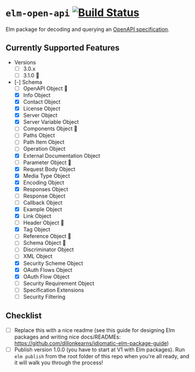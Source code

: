 # `elm-open-api` [![Build Status](https://github.com/wolfadex/elm-open-api/workflows/CI/badge.svg)](https://github.com/wolfadex/elm-open-api/actions?query=branch%3Amain)

Elm package for decoding and querying an [OpenAPI specification](https://www.openapis.org/).

## Currently Supported Features

- Versions
  - [ ] 3.0.x
  - [ ] 3.1.0 🚧
- [-] Schema
  - [ ] OpenAPI Object 🚧
  - [x] Info Object
  - [x] Contact Object
  - [x] License Object
  - [x] Server Object
  - [x] Server Variable Object
  - [ ] Components Object 🚧
  - [ ] Paths Object
  - [ ] Path Item Object
  - [ ] Operation Object
  - [x] External Documentation Object
  - [ ] Parameter Object 🚧
  - [x] Request Body Object
  - [x] Media Type Object
  - [x] Encoding Object
  - [x] Responses Object
  - [ ] Response Object
  - [ ] Callback Object
  - [x] Example Object
  - [x] Link Object
  - [ ] Header Object 🚧
  - [x] Tag Object
  - [ ] Reference Object 🚧
  - [ ] Schema Object 🚧
  - [ ] Discriminator Object
  - [ ] XML Object
  - [x] Security Scheme Object
  - [x] OAuth Flows Object
  - [x] OAuth Flow Object
  - [ ] Security Requirement Object
  - [ ] Specification Extensions
  - [ ] Security Filtering

## Checklist

- [ ] Replace this with a nice readme (see this guide for designing Elm packages and writing nice docs/READMEs: <https://github.com/dillonkearns/idiomatic-elm-package-guide>)
- [ ] Publish version 1.0.0 (you have to start at V1 with Elm packages). Run `elm publish` from the root folder of this repo when you're all ready, and it will walk you through the process!
